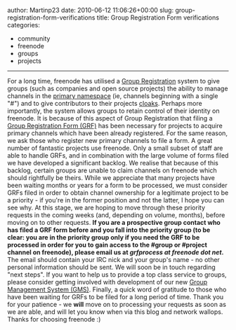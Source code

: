 author: Martinp23
date: 2010-06-12 11:06:26+00:00
slug: group-registration-form-verifications
title: Group Registration Form verifications
categories:
- community
- freenode
- groups
- projects
---

For a long time, freenode has utilised a [Group Registration](http://freenode.net/group_registration.shtml) system to give groups (such as companies and open source projects) the ability to manage channels in the [primary namespace](http://freenode.net/policy.shtml#channelnaming) (ie, channels beginning with a single "#") and to give contributors to their projects [cloaks](http://freenode.net/faq.shtml#cloaks). Perhaps more importantly, the system allows groups to retain control of their identity on freenode. It is because of this aspect of Group Registration that filing a [Group Registration Form (GRF)](http://freenode.net/group_registration_form.php) has been necessary for projects to acquire primary channels which have been already registered. For the same reason, we ask those who register new primary channels to file a form.
A great number of fantastic projects use freenode. Only a small subset of staff are able to handle GRFs, and in combination with the large volume of forms filed we have developed a significant backlog. We realise that because of this backlog, certain groups are unable to claim channels on freenode which should rightfully be theirs. While we appreciate that many projects have been waiting months or years for a form to be processed, we must consider GRFs filed in order to obtain channel ownership for a legitimate project to be a priority - if you're in the former position and not the latter, I hope you can see why.
At this stage, we are hoping to move through these priority requests in the coming weeks (and, depending on volume, months), before moving on to other requests. **If you are a prospective group contact who has filed a GRF form before and you fall into the priority group (to be clear: you are in the priority group only if you need the GRF to be processed in order for you to gain access to the #group or #project channel on freenode), please email us at **_**grfprocess at freenode dot net**_**.** The email should contain your IRC nick and your group's name - no other personal information should be sent. We will soon be in touch regarding "next steps".
If you want to help us to provide a top class service to groups, please consider getting involved with development of our new [Group Management System (GMS)](http://freenode.net/gms.shtml).
Finally, a quick word of gratitude to those who have been waiting for GRFs to be filed for a long period of time. Thank you for your patience - we **will** move on to processing your requests as soon as we are able, and will let you know when via this blog and network wallops. Thanks for choosing freenode :)
